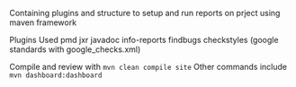 Containing plugins and structure to setup and run reports on prject using maven framework

Plugins Used
    pmd
    jxr
    javadoc
    info-reports
    findbugs
    checkstyles (google standards with google_checks.xml)

Compile and review with `mvn clean compile site`
Other commands include `mvn dashboard:dashboard`
